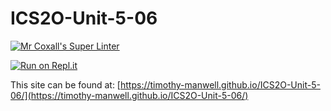 # ICS2O-Unit-5-06

[![Mr Coxall's Super Linter](https://github.com/timothy-manwell/ICS2O-Unit-5-06/workflows/Mr%20Coxall's%20Super%20Linter/badge.svg)](https://github.com/timothy-manwell/ICS2O-Unit-5-06/actions)

[![Run on Repl.it](https://repl.it/badge/github/timothy-manwell/ICS2O-Unit-5-06)](https://repl.it/github/timothy-manwell/ICS2O-Unit-5-06)

This site can be found at: [https://timothy-manwell.github.io/ICS2O-Unit-5-06/](https://timothy-manwell.github.io/ICS2O-Unit-5-06/)
